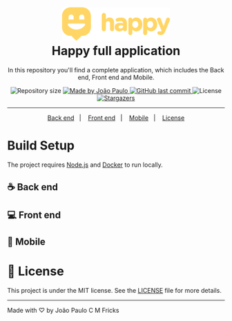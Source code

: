 <h1 align="center">
  <img alt="Happy" title="Happy" src=".github/logo.svg" width="250px" /> <br/>
  Happy full application
</h1>

<p align="center">In this repository you'll find a complete application, which includes the Back end, Front end and Mobile.</p>

<p align="center">	
  <img alt="Repository size" src="https://img.shields.io/github/repo-size/jpcmf/Happy">

  <a href="https://www.linkedin.com/in/joaopaulo80/">
    <img alt="Made by João Paulo" src="https://img.shields.io/badge/made%20by-João Paulo-%2304D361">  
  </a>

  <a href="https://github.com/jpcmf/Happy/commits/main">
    <img alt="GitHub last commit" src="https://img.shields.io/github/last-commit/jpcmf/Happy">
  </a>

  <img alt="License" src="https://img.shields.io/badge/license-MIT-brightgreen">
   <a href="https://github.com/DanielObara/NLW-3.0/stargazers">
    <img alt="Stargazers" src="https://img.shields.io/github/stars/jpcmf/Happy?style=social">
  </a>
</p>

<hr/>

<p align="center">
  <a href="#coffee-back-end">Back end</a>&nbsp;&nbsp;&nbsp;|&nbsp;&nbsp;&nbsp;
  <a href="#computer-front-end">Front end</a>&nbsp;&nbsp;&nbsp;|&nbsp;&nbsp;&nbsp;
  <a href="#iphone-mobile">Mobile</a>&nbsp;&nbsp;&nbsp;|&nbsp;&nbsp;&nbsp;
  <a href="#memo-license">License</a>
</p>

# Build Setup

The project requires [Node.js](https://nodejs.org/) and [Docker](https://docs.docker.com/install/) to run locally.

## ☕ Back end

## 💻 Front end

## 📱 Mobile

# :memo: License

This project is under the MIT license. See the [LICENSE](LICENSE.md) file for more details.

---

Made with ♡ by João Paulo C M Fricks